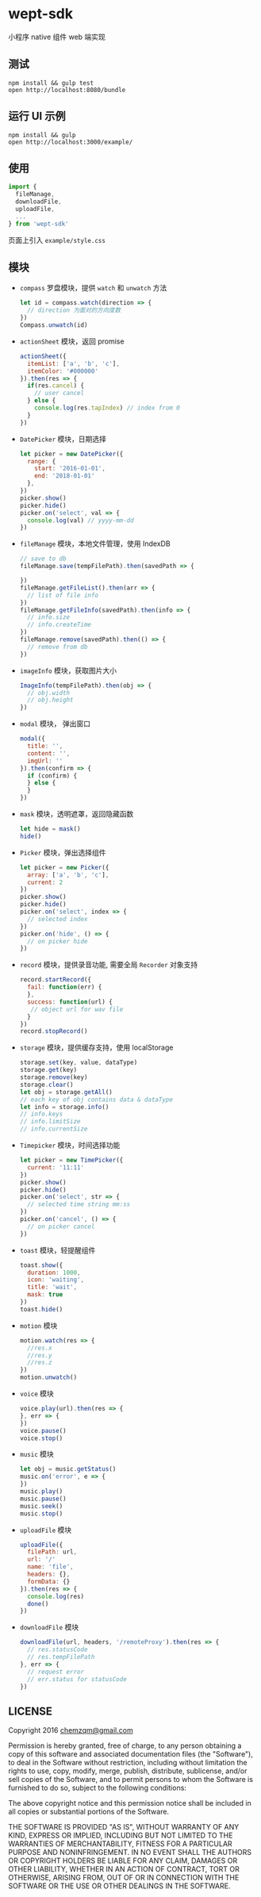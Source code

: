 # wept-sdk

小程序 native 组件 web 端实现

## 测试

    npm install && gulp test
    open http://localhost:8080/bundle

## 运行 UI 示例

    npm install && gulp
    open http://localhost:3000/example/

## 使用

``` js
import {
  fileManage,
  downloadFile,
  uploadFile,
  ...
} from 'wept-sdk'
```

页面上引入 `example/style.css`

## 模块

* `compass` 罗盘模块，提供 `watch` 和 `unwatch` 方法

    ``` js
    let id = compass.watch(direction => {
      // direction 为面对的方向度数
    })
    Compass.unwatch(id)
    ```

* `actionSheet` 模块，返回 promise

    ``` js
    actionSheet({
      itemList: ['a', 'b', 'c'],
      itemColor: '#000000'
    }).then(res => {
      if(res.cancel) {
        // user cancel
      } else {
        console.log(res.tapIndex) // index from 0
      }
    })
    ```

* `DatePicker` 模块，日期选择

    ``` js
    let picker = new DatePicker({
      range: {
        start: '2016-01-01',
        end: '2018-01-01'
      },
    })
    picker.show()
    picker.hide()
    picker.on('select', val => {
      console.log(val) // yyyy-mm-dd
    })
    ```

* `fileManage` 模块，本地文件管理，使用 IndexDB

    ``` js
    // save to db
    fileManage.save(tempFilePath).then(savedPath => {

    })
    fileManage.getFileList().then(arr => {
      // list of file info
    })
    fileManage.getFileInfo(savedPath).then(info => {
      // info.size
      // info.createTime
    })
    fileManage.remove(savedPath).then(() => {
      // remove from db
    })
    ```

* `imageInfo` 模块，获取图片大小

    ``` js
    ImageInfo(tempFilePath).then(obj => {
      // obj.width
      // obj.height
    })
    ```

* `modal` 模块， 弹出窗口

    ``` js
    modal({
      title: '',
      content: '',
      imgUrl: ''
    }).then(confirm => {
      if (confirm) {
      } else {
      }
    })
    ```
* `mask` 模块，透明遮罩，返回隐藏函数

    ``` js
    let hide = mask()
    hide()
    ```

* `Picker` 模块，弹出选择组件

    ``` js
    let picker = new Picker({
      array: ['a', 'b', 'c'],
      current: 2
    })
    picker.show()
    picker.hide()
    picker.on('select', index => {
      // selected index
    })
    picker.on('hide', () => {
      // on picker hide
    })
    ```

* `record` 模块，提供录音功能, 需要全局 `Recorder` 对象支持

    ``` js
    record.startRecord({
      fail: function(err) {
      },
      success: function(url) {
       // object url for wav file
      }
    })
    record.stopRecord()
    ```

* `storage` 模块，提供缓存支持，使用 localStorage

    ``` js
    storage.set(key, value, dataType)
    storage.get(key)
    storage.remove(key)
    storage.clear()
    let obj = storage.getAll()
    // each key of obj contains data & dataType
    let info = storage.info()
    // info.keys
    // info.limitSize
    // info.currentSize
    ```

* `Timepicker` 模块，时间选择功能

    ``` js
    let picker = new TimePicker({
      current: '11:11'
    })
    picker.show()
    picker.hide()
    picker.on('select', str => {
      // selected time string mm:ss
    })
    picker.on('cancel', () => {
      // on picker cancel
    })
    ```

* `toast` 模块，轻提醒组件

    ``` js
    toast.show({
      duration: 1000,
      icon: 'waiting',
      title: 'wait',
      mask: true
    })
    toast.hide()
    ```

* `motion` 模块

    ``` js
    motion.watch(res => {
      //res.x
      //res.y
      //res.z
    })
    motion.unwatch()
    ```

* `voice` 模块

    ``` js
    voice.play(url).then(res => {
    }, err => {
    })
    voice.pause()
    voice.stop()
    ```

* `music` 模块

    ``` js
    let obj = music.getStatus()
    music.on('error', e => {
    })
    music.play()
    music.pause()
    music.seek()
    music.stop()
    ```

* `uploadFile` 模块

    ``` js
    uploadFile({
      filePath: url,
      url: '/'
      name: 'file',
      headers: {},
      formData: {}
    }).then(res => {
      console.log(res)
      done()
    })
    ```

* `downloadFile` 模块

    ``` js
    downloadFile(url, headers, '/remoteProxy').then(res => {
      // res.statusCode
      // res.tempFilePath
    }, err => {
      // request error
      // err.status for statusCode
    })
    ```

## LICENSE

Copyright 2016 chemzqm@gmail.com

Permission is hereby granted, free of charge, to any person obtaining
a copy of this software and associated documentation files (the "Software"),
to deal in the Software without restriction, including without limitation
the rights to use, copy, modify, merge, publish, distribute, sublicense,
and/or sell copies of the Software, and to permit persons to whom the
Software is furnished to do so, subject to the following conditions:

The above copyright notice and this permission notice shall be included
in all copies or substantial portions of the Software.

THE SOFTWARE IS PROVIDED "AS IS", WITHOUT WARRANTY OF ANY KIND,
EXPRESS OR IMPLIED, INCLUDING BUT NOT LIMITED TO THE WARRANTIES
OF MERCHANTABILITY, FITNESS FOR A PARTICULAR PURPOSE AND NONINFRINGEMENT.
IN NO EVENT SHALL THE AUTHORS OR COPYRIGHT HOLDERS BE LIABLE FOR ANY CLAIM,
DAMAGES OR OTHER LIABILITY, WHETHER IN AN ACTION OF CONTRACT,
TORT OR OTHERWISE, ARISING FROM, OUT OF OR IN CONNECTION WITH THE SOFTWARE
OR THE USE OR OTHER DEALINGS IN THE SOFTWARE.
